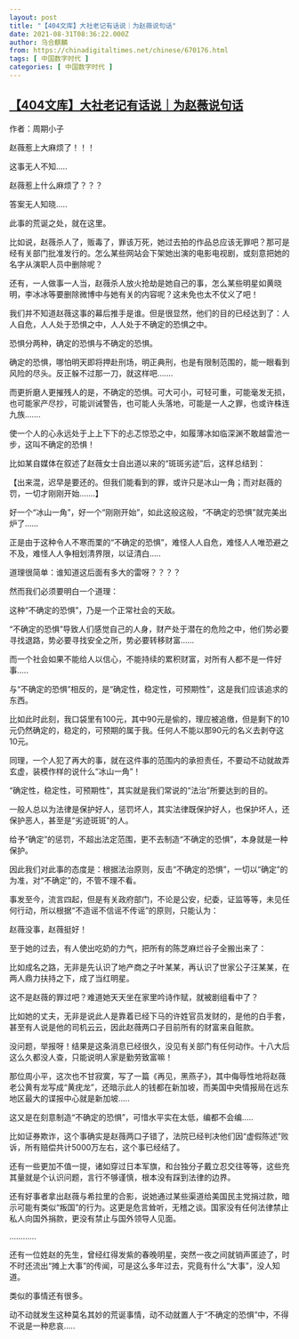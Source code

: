 ```yaml
---
layout: post
title: "【404文库】大社老记有话说｜为赵薇说句话"
date: 2021-08-31T08:36:22.000Z
author: 乌合麒麟
from: https://chinadigitaltimes.net/chinese/670176.html
tags: [ 中国数字时代 ]
categories: [ 中国数字时代 ]
---
```

<!--1630398982000-->
[【404文库】大社老记有话说｜为赵薇说句话](https://chinadigitaltimes.net/chinese/670176.html)
------

<div>
<p>作者：周期小子</p><p>赵薇惹上大麻烦了！！！</p><p>这事无人不知&#8230;..</p><p>赵薇惹上什么麻烦了？？？</p><p>答案无人知晓&#8230;..</p><p>此事的荒诞之处，就在这里。</p><p>比如说，赵薇杀人了，贩毒了，罪该万死，她过去拍的作品总应该无罪吧？那可是经有关部门批准发行的。怎么某些网站会下架她出演的电影电视剧，或刻意把她的名字从演职人员中删除呢？</p><p>还有，一人做事一人当，赵薇杀人放火抢劫是她自己的事，怎么某些明星如黄晓明，李冰冰等要删除微博中与她有关的内容呢？这未免也太不仗义了吧！</p><p>我们并不知道赵薇这事的幕后推手是谁。但是很显然，他们的目的已经达到了：人人自危，人人处于恐惧之中，人人处于不确定的恐惧之中。</p><p>恐惧分两种，确定的恐惧与不确定的恐惧。</p><p>确定的恐惧，哪怕明天即将押赴刑场，明正典刑，也是有限制范围的，能一眼看到风险的尽头。反正躲不过那一刀，就这样吧&#8230;&#8230;.</p><p>而更折磨人更摧残人的是，不确定的恐惧。可大可小，可轻可重，可能毫发无损，也可能家产尽抄，可能训诫警告，也可能人头落地，可能是一人之罪，也或许株连九族&#8230;&#8230;.</p><p>使一个人的心永远处于上上下下的忐忑惊恐之中，如履薄冰如临深渊不敢越雷池一步，这叫不确定的恐惧！</p><p>比如某自媒体在叙述了赵薇女士自出道以来的“斑斑劣迹”后，这样总结到：</p><p>【出来混，迟早是要还的。但我们能看到的罪，或许只是冰山一角；而对赵薇的罚，一切才刚刚开始&#8230;&#8230;.】</p><p>好一个“冰山一角”，好一个“刚刚开始”，如此这般这般，“不确定的恐惧”就完美出炉了&#8230;&#8230;</p><p>正是由于这种令人不寒而栗的“不确定的恐惧”，难怪人人自危，难怪人人唯恐避之不及，难怪人人争相划清界限，以证清白&#8230;..</p><p>道理很简单：谁知道这后面有多大的雷呀？？？？</p><p>然而我们必须要明白一个道理：</p><p>这种“不确定的恐惧”，乃是一个正常社会的天敌。</p><p>“不确定的恐惧”导致人们感觉自己的人身，财产处于潜在的危险之中，他们势必要寻找退路，势必要寻找安全之所，势必要转移财富&#8230;&#8230;</p><p>而一个社会如果不能给人以信心，不能持续的累积财富，对所有人都不是一件好事&#8230;..</p><p>与“不确定的恐惧”相反的，是“确定性，稳定性，可预期性”，这是我们应该追求的东西。</p><p>比如此时此刻，我口袋里有100元，其中90元是偷的，理应被追缴，但是剩下的10元仍然确定的，稳定的，可预期的属于我。任何人不能以那90元的名义去剥夺这10元。</p><p>同理，一个人犯了再大的事，就在这件事的范围内的承担责任，不要动不动就故弄玄虚，装模作样的说什么“冰山一角”！</p><p>“确定性，稳定性，可预期性”，其实就是我们常说的“法治”所要达到的目的。</p><p>一般人总以为法律是保护好人，惩罚坏人，其实法律既保护好人，也保护坏人，还保护恶人，甚至是“劣迹斑斑”的人。</p><p>给予“确定”的惩罚，不超出法定范围，更不去制造“不确定的恐惧”，本身就是一种保护。</p><p>因此我们对此事的态度是：根据法治原则，反击“不确定的恐惧”，一切以“确定”的为准，对“不确定”的，不管不理不看。</p><p>事发至今，流言四起，但是有关政府部门，不论是公安，纪委，证监等等，未见任何行动，所以根据“不造谣不信谣不传谣”的原则，只能认为：</p><p>赵薇没事，赵薇挺好！</p><p>至于她的过去，有人使出吃奶的力气，把所有的陈芝麻烂谷子全搬出来了：</p><p>比如成名之路，无非是先认识了地产商之子叶某某，再认识了世家公子汪某某，在两人鼎力扶持之下，成了当红明星。</p><p>这不是赵薇的罪过吧？难道她天天坐在家里吟诗作赋，就被剧组看中了？</p><p>比如她的丈夫，无非是说此人是靠着已经下马的许姓官员发财的，是他的白手套，甚至有人说是他的司机云云，因此赵薇两口子目前所有的财富来自赃款。</p><p>没问题，举报呀！结果是这条消息已经很久，没见有关部门有任何动作。十八大后这么久都没人查，只能说明人家是勤劳致富嘛！</p><p>那位周小平，这次也不甘寂寞，写了一篇《再见，黑燕子》，其中侮辱性地将赵薇老公黄有龙写成“黄疣龙”，还暗示此人的钱都在新加坡，而美国中央情报局在远东地区最大的谍报中心就是新加坡&#8230;..</p><p>这又是在刻意制造“不确定的恐惧”，可惜水平实在太低，编都不会编&#8230;..</p><p>比如证券欺诈，这个事确实是赵薇两口子错了，法院已经判决他们因“虚假陈述”败诉，所有赔偿共计5000万左右，这个事已经结了。</p><p>还有一些更加不值一提，诸如穿过日本军旗，和台独分子戴立忍交往等等，这些充其量就是个认识问题，言行不够谨慎，根本没有踩到法律的边界。</p><p>还有好事者拿出赵薇与希拉里的合影，说她通过某些渠道给美国民主党捐过款，暗示可能有类似“叛国”的行为。这更是危言耸听，无稽之谈。国家没有任何法律禁止私人向国外捐款，更没有禁止与国外领导人见面。</p><p>&#8230;&#8230;&#8230;&#8230;</p><p>还有一位姓赵的先生，曾经红得发紫的春晚明星，突然一夜之间就销声匿迹了，时不时还流出“摊上大事”的传闻，可是这么多年过去，究竟有什么“大事”，没人知道。</p><p>类似的事情还有很多。</p><p>动不动就发生这种莫名其妙的荒诞事情，动不动就置人于“不确定的恐惧”中，不得不说是一种悲哀&#8230;..</p>
</div>
